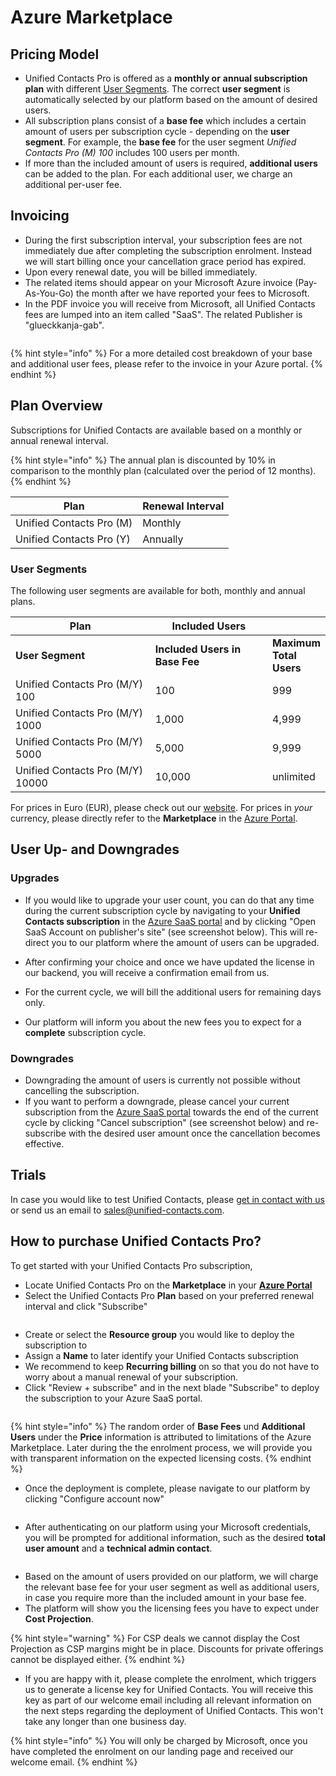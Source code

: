 # Azure Marketplace

## Pricing Model

* Unified Contacts Pro is offered as a **monthly or** **annual subscription plan** with different [User Segments](azure-marketplace.md#user-segments). The correct **user segment** is automatically selected by our platform based on the amount of desired users.
* All subscription plans consist of a **base fee** which includes a certain amount of users per subscription cycle - depending on the **user segment**. For example, the **base fee** for the user segment _Unified Contacts Pro (M) 100_ includes 100 users per month.
* If more than the included amount of users is required, **additional users** can be added to the  plan. For each additional user, we charge an additional per-user fee.

## Invoicing

* During the first subscription interval, your subscription fees are not immediately due after completing the subscription enrolment. Instead we will start billing once your cancellation grace period has expired.&#x20;
* Upon every renewal date, you will be billed immediately.
* The related items should appear on your Microsoft Azure invoice (Pay-As-You-Go) the month after we have reported your fees to Microsoft.
* In the PDF invoice you will receive from Microsoft, all Unified Contacts fees are lumped into an item called "SaaS". The related Publisher is "glueckkanja-gab".

<figure><img src="../../.gitbook/assets/spaces_-LoGejQeUQcw7lqnQ3WX_uploads_JiMbS16YXLCWnX7qzQXI_Screenshot 2022-02-18 at 12.webp" alt=""><figcaption></figcaption></figure>

{% hint style="info" %}
For a more detailed cost breakdown of your base and additional user fees, please refer to the invoice in your Azure portal.
{% endhint %}

## Plan Overview

Subscriptions for Unified Contacts are available based on a monthly or annual renewal interval.

{% hint style="info" %}
The annual plan is discounted by 10% in comparison to the monthly plan (calculated over the period of 12 months).
{% endhint %}

| **Plan**                 | **Renewal Interval** |
| ------------------------ | -------------------- |
| Unified Contacts Pro (M) | Monthly              |
| Unified Contacts Pro (Y) | Annually             |

### User Segments

The following user segments are available for both, monthly and annual plans.&#x20;

<table data-header-hidden><thead><tr><th width="304.4424094315601">Plan</th><th width="244.07580174927114">Included Users</th><th></th></tr></thead><tbody><tr><td><strong>User Segment</strong></td><td><strong>Included Users in Base Fee</strong></td><td><strong>Maximum Total Users</strong></td></tr><tr><td>Unified Contacts Pro (M/Y) 100</td><td>100</td><td>999</td></tr><tr><td>Unified Contacts Pro (M/Y) 1000</td><td>1,000</td><td>4,999</td></tr><tr><td>Unified Contacts Pro (M/Y) 5000</td><td>5,000</td><td>9,999</td></tr><tr><td>Unified Contacts Pro (M/Y) 10000</td><td>10,000</td><td>unlimited</td></tr></tbody></table>

For prices in Euro (EUR), please check out our [website](https://www.unified-contacts.com/pricing). For prices in _your_ currency, please directly refer to the **Marketplace** in the [Azure Portal](https://portal.azure.com/).

## User Up- and Downgrades

### Upgrades

* If you would like to upgrade your user count, you can do that any time during the current subscription cycle by navigating to your **Unified Contacts subscription** in the [Azure SaaS portal](https://portal.azure.com/#blade/HubsExtension/BrowseResourceBlade/resourceType/Microsoft.SaaS%2Fresources) and by clicking "Open SaaS Account on publisher's site" (see screenshot below). This will re-direct you to our platform where the amount of users can be upgraded.



* After confirming your choice and once we have updated the license in our backend, you will receive a confirmation email from us.
* For the current cycle, we will bill the additional users for remaining days only.
* Our platform will inform you about the new fees you to expect for a **complete** subscription cycle.

### Downgrades

* Downgrading the amount of users is currently not possible without cancelling the subscription.
* If you want to perform a downgrade, please cancel your current subscription from the [Azure SaaS portal](https://portal.azure.com/#blade/HubsExtension/BrowseResourceBlade/resourceType/Microsoft.SaaS%2Fresources) towards the end of the current cycle by clicking "Cancel subscription" (see screenshot below) and re-subscribe with the desired user amount once the cancellation becomes effective.

## **Trials**

In case you would like to test Unified Contacts, please [get in contact with us](https://www.unified-contacts.com/start-now/#try) or send us an email to [sales@unified-contacts.com](mailto:sales@unified-contacts.com).

## How to purchase Unified Contacts Pro?

To get started with your Unified Contacts Pro subscription,

* Locate Unified Contacts Pro on the **Marketplace** in your [**Azure Portal**](https://azuremarketplace.microsoft.com/en-us/marketplace/apps/glueckkanja-gabag.unified-contacts-transactable-prod)&#x20;
* Select the Unified Contacts Pro **Plan** based on your preferred renewal interval and click "Subscribe"

<figure><img src="../../.gitbook/assets/image (93).png" alt=""><figcaption></figcaption></figure>

* Create or select the **Resource group** you would like to deploy the subscription to
* Assign a **Name** to later identify your Unified Contacts subscription
* We recommend to keep **Recurring billing** on so that you do not have to worry about a manual renewal of your subscription.
* Click "Review + subscribe" and in the next blade "Subscribe" to deploy the subscription to your Azure SaaS portal.

<figure><img src="../../.gitbook/assets/image (83).png" alt=""><figcaption></figcaption></figure>

{% hint style="info" %}
The random order of **Base Fees** und **Additional Users** under the **Price** information is attributed to limitations of the Azure Marketplace. Later during the the enrolment process, we will provide you with transparent information on the expected licensing costs.
{% endhint %}

* Once the deployment is complete, please navigate to our platform by clicking "Configure account now"

<figure><img src="../../.gitbook/assets/image (63).png" alt=""><figcaption></figcaption></figure>

* After authenticating on our platform using your Microsoft credentials, you will be prompted for additional information, such as the desired **total user amount** and a **technical admin contact**.

<figure><img src="../../.gitbook/assets/Screenshot_2023-01-12_at_18_08_38.png" alt=""><figcaption></figcaption></figure>

* Based on the amount of users provided on our platform, we will charge the relevant base fee for your user segment as well as additional users, in case you require more than the included amount in your base fee.
* The platform will show you the licensing fees you have to expect under **Cost Projection**.

{% hint style="warning" %}
For CSP deals we cannot display the Cost Projection as CSP margins might be in place. Discounts for private offerings cannot be displayed either.
{% endhint %}

* If you are happy with it, please complete the enrolment, which triggers us to generate a  license key for Unified Contacts. You will receive this key as part of our welcome email including all relevant information on the next steps regarding the deployment of Unified Contacts. This won't take any longer than one business day.

{% hint style="info" %}
You will only be charged by Microsoft, once you have completed the enrolment on our landing page and received our welcome email.
{% endhint %}
